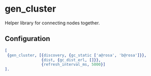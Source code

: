 gen_cluster
=====

Helper library for connecting nodes together.

## Configuration

```erlang
[
 {gen_cluster, [{discovery, {gc_static ['a@rosa', 'b@rosa']}},
                {dist, {gc_dist_erl, []}},
                {refresh_interval_ms, 5000}]
].
```

